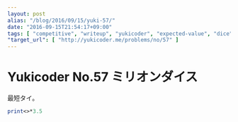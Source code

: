 ```yaml
---
layout: post
alias: "/blog/2016/09/15/yuki-57/"
date: "2016-09-15T21:54:17+09:00"
tags: [ "competitive", "writeup", "yukicoder", "expected-value", "dice", "probability", "golf" ]
"target_url": [ "http://yukicoder.me/problems/no/57" ]
---
```


# Yukicoder No.57 ミリオンダイス

最短タイ。

``` perl
print<>*3.5
```
